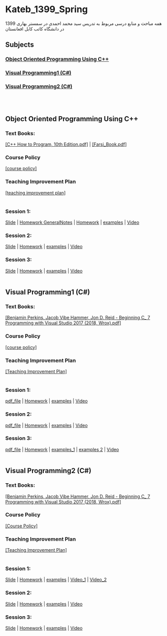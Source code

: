 # Kateb_1399_Spring
همه مباحث و منابع درسی مربوط به تدریس سید محمد احمدی در سمستر بهاری 1399 در دانشگاه کاتب کابل افغانستان

## Subjects
### **[Object Oriented Programming Using C++](#object-oriented-programming-using_cplusplus)**<br>
### **[Visual Programming1 (C#)](#visual-programming1-c#)**<br>
### **[Visual Programming2 (C#)](#visual-programming2-c#)**<br>
</br></br>
## Object Oriented Programming Using C++
### Text Books:
[[C++ How to Program, 10th Edition.pdf]](oop_using_cpp/lectures/books/C%2B%2B%20How%20to%20Program%2C%2010th%20Edition.pdf) 
| [[Farsi_Book.pdf]](oop_using_cpp/lectures/books/Farsi_Book.pdf)</br>
### Course Policy
[[course policy]](oop_using_cpp/plans/OOPUsingCPP_CoursePolicy_MohammadAhmadi.pdf)
### Teaching Improvement Plan
[[teaching improvement plan]](oop_using_cpp/plans/TeachingImprovementPlan_Spring_1399_Mohammad_Ahmadi.pdf)</br></br>
### Session 1:
[Slide](oop_using_cpp/lectures/slides/001.ppt) 
| [Homework GeneralNotes](oop_using_cpp/homeworks/general_notes.pdf) 
| [Homework](oop_using_cpp/homeworks/week1_chapter2.pdf)
| [examples](https://github.com/mohammadahmadi1395/Kateb_1399_Spring/tree/master/oop_using_cpp/examples/001_chapter2) 
| <a href="https://www.youtube.com/watch?v=oNEp9iqCmVs&list=PLEfNg8fGQjuQkh6ywnv8dvaHh0hXfD28M&index=3" target="_blank">Video</a>
</br>
### Session 2:
[Slide](oop_using_cpp/lectures/slides/002.ppt) 
| [Homework](oop_using_cpp/homeworks/week2_chapter4.pdf) 
| [examples](https://github.com/mohammadahmadi1395/Kateb_1399_Spring/tree/master/oop_using_cpp/examples/002_chapter4) 
| <a href="https://www.youtube.com/watch?v=0ddW20h3YZg&list=PLEfNg8fGQjuQkh6ywnv8dvaHh0hXfD28M&index=1" target="_blank">Video</a>
</br>
### Session 3:
[Slide](oop_using_cpp/lectures/slides/003.ppt) 
| [Homework](oop_using_cpp/homeworks/week3_chapter5.pdf) 
| [examples](https://github.com/mohammadahmadi1395/Kateb_1399_Spring/tree/master/oop_using_cpp/examples/003_chapter5) 
| <a href="https://www.youtube.com/watch?v=oqbosO7n5KA&list=PLEfNg8fGQjuQkh6ywnv8dvaHh0hXfD28M&index=2" target="_blank">Video</a>
</br>
</br>
## Visual Programming1 (C#)
### Text Books:
[[Benjamin Perkins, Jacob Vibe Hammer, Jon D. Reid - Beginning C_ 7 Programming with Visual Studio  2017 (2018, Wrox).pdf]](visual_programming1/lectures/books/Benjamin%20Perkins%2C%20Jacob%20Vibe%20Hammer%2C%20Jon%20D.%20Reid%20-%20Beginning%20C_%207%20Programming%20with%20Visual%20Studio%20%202017%20(2018%2C%20Wrox).pdf)
</br>
### Course Policy
[[course policy]](visual_programming1/plans/VisualProgramming1_CoursePolicy_MohammadAhmadi.pdf)
</br>
### Teaching Improvement Plan
[[Teaching Improvement Plan]](visual_programming1/plans/TeachingImprovementPlan_Spring_1399_Mohammad_Ahmadi.pdf)
</br></br>
### Session 1:
[pdf_file](visual_programming1/lectures/slides/week1.pdf) 
| [Homework](visual_programming1/homeworks/homework1.pdf) 
| [examples](https://github.com/mohammadahmadi1395/Kateb_1399_Spring/tree/master/visual_programming1/examples/Week1_Start%26HelloWorld) 
| <a href="https://www.youtube.com/watch?v=biZJJ-_VTRU&list=PLEfNg8fGQjuQiYPmh0GC1BVt0TMeKfLj_&index=1" target="_blank">Video</a>
</br>
### Session 2:
[pdf_file](visual_programming1/lectures/slides/week2.pdf) 
| [Homework](visual_programming1/homeworks/homework2.pdf) 
| [examples](https://github.com/mohammadahmadi1395/Kateb_1399_Spring/tree/master/visual_programming1/examples/Week2_Variables_DataTypes) 
| <a href="https://www.youtube.com/watch?v=KupjXVVDurg&list=PLEfNg8fGQjuQiYPmh0GC1BVt0TMeKfLj_&index=2" target="_blank">Video</a>
</br>
### Session 3:
[pdf_file](visual_programming1/lectures/slides/week3.pdf) 
| [Homework](visual_programming1/homeworks/homework3.pdf) 
| [examples_1](https://github.com/mohammadahmadi1395/Kateb_1399_Spring/tree/master/visual_programming1/examples/Week3_Namespace) 
| [examples 2](https://github.com/mohammadahmadi1395/Kateb_1399_Spring/tree/master/visual_programming1/examples/Week4_ControlStatements)
| <a href="https://www.youtube.com/watch?v=AB0QGnpP5i8&list=PLEfNg8fGQjuQiYPmh0GC1BVt0TMeKfLj_&index=3" target="_blank">Video</a>
</br>
</br>
## Visual Programming2 (C#)
### Text Books:
[[Benjamin Perkins, Jacob Vibe Hammer, Jon D. Reid - Beginning C_ 7 Programming with Visual Studio  2017 (2018, Wrox).pdf]](visual_programming2/lectures/books/Benjamin%20Perkins%2C%20Jacob%20Vibe%20Hammer%2C%20Jon%20D.%20Reid%20-%20Beginning%20C_%207%20Programming%20with%20Visual%20Studio%20%202017%20(2018%2C%20Wrox).pdf)
### Course Policy
[[Course Policy]](visual_programming2/plans/VisualProgramming2_CoursePolicy_MohammadAhmadi.pdf)
</br>
### Teaching Improvement Plan
[[Teaching Improvement Plan]](visual_programming2/plans/TeachingImprovementPlan_Spring_1399_Mohammad_Ahmadi.pdf)
</br></br>
### Session 1:
[Slide](visual_programming2/lectures/slides/week1.pdf) 
| [Homework](visual_programming2/homeworks/homeworkC%232-1.pdf)
| [examples](https://github.com/mohammadahmadi1395/Kateb_1399_Spring/tree/master/visual_programming2/examples/Week1_Files) 
| <a href="https://www.youtube.com/watch?v=LuVp6dDCCX0&list=PLEfNg8fGQjuQG8J1IK2Qo-JB8XXlZz9j8&index=1" target="_blank">Video_1</a>
| <a href="https://www.youtube.com/watch?v=sNXT5N0Y5Qs&list=PLEfNg8fGQjuQG8J1IK2Qo-JB8XXlZz9j8&index=2" target="_blank">Video_2</a>
</br>
### Session 2:
[Slide](visual_programming2/lectures/slides/week2.pdf) 
| [Homework](visual_programming2/homeworks/homeworkC%232-2.pdf) 
| [examples](https://github.com/mohammadahmadi1395/Kateb_1399_Spring/tree/master/visual_programming2/examples/Week2_ClassLibraries) 
| <a href="https://www.youtube.com/watch?v=2gTKDRsWZWw&list=PLEfNg8fGQjuQG8J1IK2Qo-JB8XXlZz9j8&index=3" target="_blank">Video</a>
</br>
### Session 3:
[Slide](visual_programming2/lectures/slides/week2.pdf) 
| [Homework](visual_programming2/homeworks/homeworkC%232-3.pdf)
| [examples](https://github.com/mohammadahmadi1395/Kateb_1399_Spring/tree/master/visual_programming2/examples/Week3_MyService) 
| <a href="https://www.youtube.com/watch?v=2gTKDRsWZWw&list=PLEfNg8fGQjuQG8J1IK2Qo-JB8XXlZz9j8&index=3" target="_blank">Video</a>
</br>
</br>